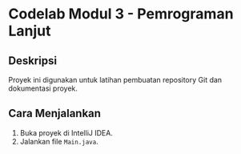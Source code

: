 # Codelab Modul 3 - Pemrograman Lanjut

## Deskripsi
Proyek ini digunakan untuk latihan pembuatan repository Git dan dokumentasi proyek.

## Cara Menjalankan
1. Buka proyek di IntelliJ IDEA.
2. Jalankan file `Main.java`.

